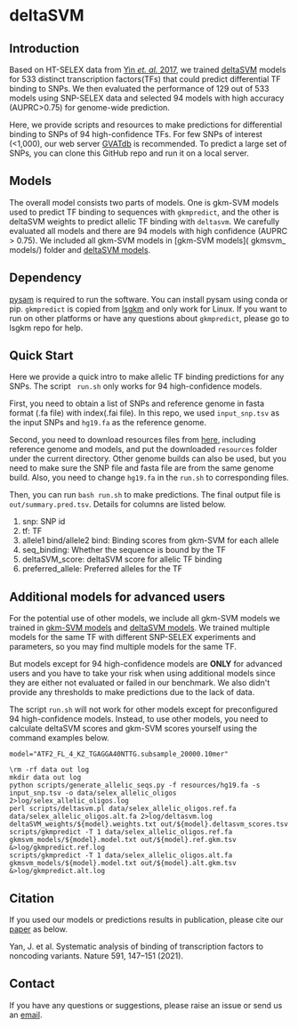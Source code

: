 # deltaSVM

## Introduction
Based on HT-SELEX data from [Yin *et. al.* 2017](https://www.ncbi.nlm.nih.gov/pubmed/28473536), we trained [deltaSVM](https://www.nature.com/articles/ng.3331) models for 533 distinct transcription factors(TFs) that could predict differential TF binding to SNPs. We then evaluated the performance of 129 out of 533 models using SNP-SELEX data and selected 94 models with high accuracy (AUPRC>0.75) for genome-wide prediction.

Here, we provide scripts and resources to make predictions for differential binding to SNPs of 94 high-confidence TFs. For few SNPs of interest (<1,000), our web server [GVATdb](http://renlab.sdsc.edu/GVATdb/) is recommended. To predict a large set of SNPs, you can clone this GitHub repo and run it on a local server.

## Models
The overall model consists two parts of models. One is gkm-SVM models used to predict TF binding to sequences with `gkmpredict`, and the other is deltaSVM weights to predict allelic TF binding with `deltasvm`. We carefully evaluated all models and there are 94 models with high confidence (AUPRC > 0.75). We included all gkm-SVM models in [gkm-SVM models]( gkmsvm_ models/) folder and [deltaSVM models](http://renlab.sdsc.edu/yunjiang/deltaSVM/resources/models.weights.txt). 

## Dependency
[pysam](https://pysam.readthedocs.io/en/latest/api.html) is required to run the software. You can install pysam using conda or pip. `gkmpredict` is copied from [lsgkm](https://github.com/Dongwon-Lee/lsgkm) and only work for Linux. If you want to run on other platforms or have any questions about `gkmpredict`, please go to lsgkm repo for help.

## Quick Start
Here we provide a quick intro to make allelic TF binding predictions for any SNPs. The script ` run.sh` only works for 94 high-confidence models.

First, you need to obtain a list of SNPs and reference genome in fasta format (.fa file) with index(.fai file). In this repo, we used `input_snp.tsv` as the input SNPs and `hg19.fa` as the reference genome. 

Second, you need to download resources files from [here](http://renlab.sdsc.edu/yunjiang/deltaSVM), including reference genome and models, and put the downloaded `resources` folder under the current directory. Other genome builds can also be used, but you need to make sure the SNP file and fasta file are from the same genome build. Also, you need to change `hg19.fa` in the `run.sh` to corresponding files.

Then, you can run `bash run.sh` to make predictions. The final output file is `out/summary.pred.tsv`. Details for columns are listed below.

1. snp: SNP id
2. tf: TF 
3. allele1 bind/allele2 bind: Binding scores from gkm-SVM for each allele
4. seq_binding: Whether the sequence is bound by the TF 
5. deltaSVM_score: deltaSVM score for allelic TF binding  
6. preferred_allele: Preferred alleles for the TF

## Additional models for advanced users
For the potential use of other models, we include all gkm-SVM models we trained in [gkm-SVM models](http://renlab.sdsc.edu/yunjiang/deltaSVM/gkmsvm_models) and [deltaSVM models](http://renlab.sdsc.edu/yunjiang/deltaSVM/deltasvm_weights). We trained multiple models for the same TF with different SNP-SELEX experiments and parameters, so you may find multiple models for the same TF. 

But models except for 94 high-confidence models are **ONLY** for advanced users and you have to take your risk when using additional models since they are either not evaluated or failed in our benchmark. We also didn't provide any thresholds to make predictions due to the lack of data.

The script `run.sh` will not work for other models except for preconfigured 94 high-confidence models. Instead, to use other models, you need to calculate deltaSVM scores and gkm-SVM scores yourself using the command examples below.

```
model="ATF2_FL_4_KZ_TGAGGA40NTTG.subsample_20000.10mer"

\rm -rf data out log
mkdir data out log
python scripts/generate_allelic_seqs.py -f resources/hg19.fa -s input_snp.tsv -o data/selex_allelic_oligos 2>log/selex_allelic_oligos.log
perl scripts/deltasvm.pl data/selex_allelic_oligos.ref.fa data/selex_allelic_oligos.alt.fa 2>log/deltasvm.log deltaSVM_weights/${model}.weights.txt out/${model}.deltasvm_scores.tsv
scripts/gkmpredict -T 1 data/selex_allelic_oligos.ref.fa gkmsvm_models/${model}.model.txt out/${model}.ref.gkm.tsv &>log/gkmpredict.ref.log
scripts/gkmpredict -T 1 data/selex_allelic_oligos.alt.fa gkmsvm_models/${model}.model.txt out/${model}.alt.gkm.tsv &>log/gkmpredict.alt.log
```

## Citation 
If you used our models or predictions results in publication, please cite our [paper]( https://www.nature.com/articles/s41586-021-03211-0) as below.

Yan, J. et al. Systematic analysis of binding of transcription factors to noncoding variants. Nature 591, 147–151 (2021).

## Contact
If you have any questions or suggestions, please raise an issue or send us an [email](mailto:serein927@gmail.com).
 

